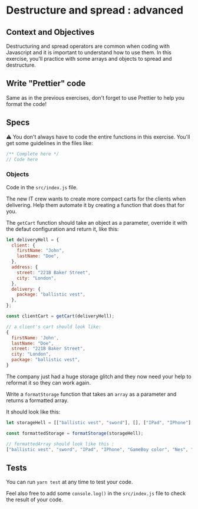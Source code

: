 # Destructure and spread : advanced

## Context and Objectives

Destructuring and spread operators are common when coding with Javascript and it is important to understand how to use them.
In this exercise, you'll practice with some arrays and objects to spread and destructure.

## Write "Prettier" code

Same as in the previous exercises, don't forget to use Prettier to help you format the code!

## Specs

⚠️ You don't always have to code the entire functions in this exercise. You'll get some guidelines in the files like:

```js
/** Complete here */
// Code here
```

### Objects

Code in the `src/index.js` file.

The new IT crew wants to create more compact carts for the clients when delivering. Help them automate it by creating a function that does that for you.

The `getCart` function should take an object as a parameter, override it with the defaut configuration and return it, like this:

```js
let deliveryHell = {
  client: {
    firstName: "John",
    lastName: "Doe",
  },
  address: {
    street: "221B Baker Street",
    city: "London",
  },
  delivery: {
    package: "ballistic vest",
  },
};

const clientCart = getCart(deliveryHell);

// a client's cart should look like:
{
  firstName: 'John',
  lastName: "Doe",
  street: "221B Baker Street",
  city: "London",
  package: "ballistic vest",
}
```

The company just had a huge storage glitch and they now need your help to reformat it so they can work again.

Write a `formatStorage` function that takes an `array` as a parameter and returns a formatted array.

It should look like this:

```js
let storageHell = [["ballistic vest", "sword"], [], ["IPad", "IPhone"], ["GameBoy color"], ["Nes", "donkey kong 64"], ["hades pc game"], ["Apex Legends Starter Pack", "LG 5K 27p screen"], ["Levi's jean"], ["Coffee Machine", "Azelad"]];

const formattedStorage = formatStorage(storageHell);

// formattedArray should look like this :
["ballistic vest", "sword", "IPad", "IPhone", "GameBoy color", "Nes", "donkey kong 64", "hades pc game", "Apex Legends Starter Pack", "LG 5K 27p screen", "Levi's jean", "Coffee Machine", "Azelad"]
```
## Tests

You can run `yarn test` at any time to test your code.

Feel also free to add some `console.log()` in the `src/index.js` file to check the result of your code.
